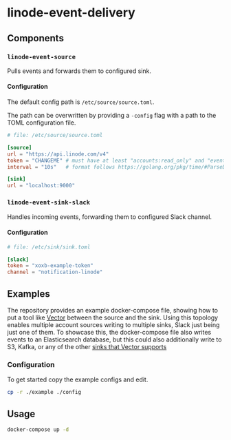 # linode-event-delivery

## Components

### `linode-event-source`

Pulls events and forwards them to configured sink.

#### Configuration

The default config path is `/etc/source/source.toml`.

The path can be overwritten by providing a `-config` flag with a path to the TOML configuration file.

``` toml
# file: /etc/source/source.toml

[source]
url = "https://api.linode.com/v4"
token = "CHANGEME" # must have at least "accounts:read_only" and "events:read_only"
interval = "10s"   # format follows https://golang.org/pkg/time/#ParseDuration

[sink]
url = "localhost:9000"
```

### `linode-event-sink-slack`

Handles incoming events, forwarding them to configured Slack channel.

#### Configuration

``` toml
# file: /etc/sink/sink.toml

[slack]
token = "xoxb-example-token"
channel = "notification-linode"
```

## Examples

The repository provides an example docker-compose file, showing how to put a
tool like [Vector](https://vector.dev) between the source and the sink. Using
this topology enables multiple account sources writing to multiple sinks, Slack
just being just one of them. To showcase this, the docker-compose file also
writes events to an Elasticsearch database, but this could also additionally
write to S3, Kafka, or any of the other [sinks that Vector
supports](https://vector.dev/docs/reference/configuration/sinks/)

### Configuration

To get started copy the example configs and edit.

``` sh
cp -r ./example ./config
```

## Usage

``` sh
docker-compose up -d
```

